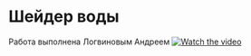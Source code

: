 # Шейдер воды
Работа выполнена Логвиновым Андреем
[![Watch the video](https://i.sstatic.net/Vp2cE.png)](https://youtu.be/u9oZlZISYhY)
